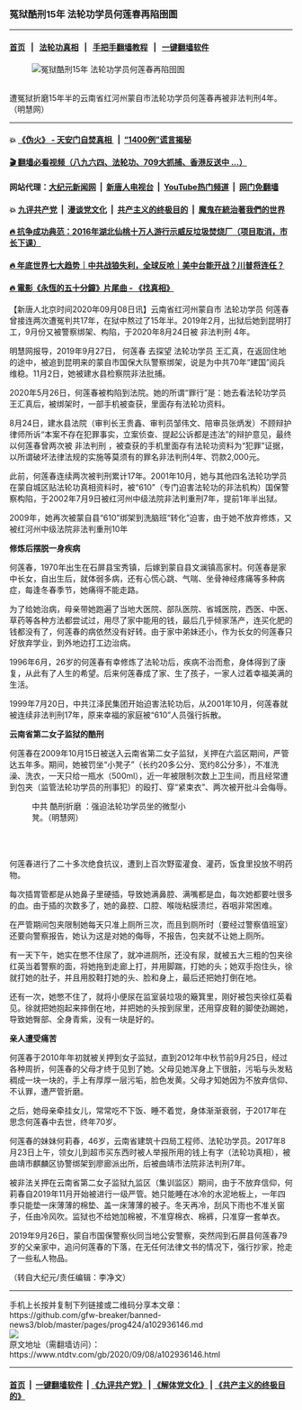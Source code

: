 ### 冤狱酷刑15年 法轮功学员何莲春再陷囹圄
------------------------

#### [首页](https://github.com/gfw-breaker/banned-news3/blob/master/README.md) &nbsp;&nbsp;|&nbsp;&nbsp; [法轮功真相](https://github.com/begood0513/basic/blob/master/README.md)  &nbsp;&nbsp;|&nbsp;&nbsp; [手把手翻墙教程](https://github.com/gfw-breaker/guides/wiki)  &nbsp;&nbsp;|&nbsp;&nbsp; [一键翻墙软件](https://github.com/gfw-breaker/nogfw/blob/master/README.md)  



<div><div class="featured_image">
 <figure>
  <img alt="冤狱酷刑15年 法轮功学员何莲春再陷囹圄" src="https://i.ntdtv.com/assets/uploads/2020/09/802852aecc04dc3d28529d5fce8679aa-800x450.jpg"/>
 </figure><br/>
 <span class="caption">
  遭冤狱折磨15年半的云南省红河州蒙自市法轮功学员何莲春再被非法判刑4年。（明慧网）
 </span>
</div>
</div><hr/>

#### 💥 [《伪火》 - 天安门自焚真相 ](http://141.164.51.119:10000/videos/blog/weihuo.html)&nbsp; |&nbsp; [“1400例”谎言揭秘  ](http://141.164.51.119:10000/videos/blog/jiexi1400.html)

#### [ 🎬  翻墙必看视频（八九六四、法轮功、709大抓捕、香港反送中 ...）](https://github.com/gfw-breaker/links/blob/master/banned.md)

#### 网站代理：[大纪元新闻网](http://167.172.10.89:10080/gb/) &nbsp;|&nbsp; [新唐人电视台](http://167.172.10.89:8808/gb/)  &nbsp;|&nbsp; [YouTube热门频道](http://158.247.203.241/youtube.html) &nbsp;|&nbsp; [网门免翻墙](http://158.247.203.241:11000/show.aspx?name=ogHome)

#### 💥 [九评共产党](http://141.164.51.119:10000/videos/res/jiuping/)&nbsp; |&nbsp; [漫谈党文化](http://141.164.51.119:10000/videos/res/mtdwh/)&nbsp; |&nbsp; [共产主义的终极目的](http://141.164.51.119:10000/videos/res/zjmd/)&nbsp; |&nbsp; [魔鬼在統治著我們的世界](http://141.164.51.119:10000/videos/res/TheSpecter/)  

#### [ 🔥  抗争成功典范：2016年湖北仙桃十万人游行示威反垃圾焚烧厂（项目取消，市长下课）](http://141.164.51.119:10000/videos/news/xiantao.html)

#### [ 🔥  年底世界七大趋势｜中共战狼失利，全球反呛｜美中台能开战？川普将连任？](http://141.164.51.119:10000/videos/news/tanghao02.html)

#### [ 🔥  電影《永恆的五十分鐘》片尾曲 - 《找真相》](http://141.164.51.119:10000/videos/news/../legend/index.html)

<div><div class="post_content" itemprop="articleBody">
 <p>
  【新唐人北京时间2020年09月08日讯】云南省红河州蒙自市
  <ok href="https://www.ntdtv.com/gb/法轮功学员.htm">
   法轮功学员
  </ok>
  <ok href="https://www.ntdtv.com/gb/何莲春.htm">
   何莲春
  </ok>
  曾接连两次遭冤判共17年，在狱中熬过了15年半。2019年2月，出狱后她到昆明打工，9月份又被警察绑架、构陷，于2020年8月24日被
  <ok href="https://www.ntdtv.com/gb/非法判刑.htm">
   非法判刑
  </ok>
  4年。
 </p>
 <p>
  明慧网报导，2019年9月27日，
  <ok href="https://www.ntdtv.com/gb/何莲春.htm">
   何莲春
  </ok>
  去探望
  <ok href="https://www.ntdtv.com/gb/法轮功学员.htm">
   法轮功学员
  </ok>
  王汇真，在返回住地的途中，被追到昆明来的蒙自市国保大队警察绑架，说是为中共70年“建国”阅兵维稳。11月2日，她被建水县检察院非法批捕。
 </p>
 <p>
  2020年5月26日，何莲春被构陷到法院。她的所谓“罪行”是：她去看法轮功学员王汇真后，被绑架时，一部手机被查获，里面存有法轮功资料。
 </p>
 <p>
  8月24日，建水县法院（审判长王贵鑫、审判员邹伟文、陪审员张炳发）不顾辩护律师所诉“本案不存在犯罪事实，立案侦查、提起公诉都是违法”的辩护意见，最终以何莲春曾两次被
  <ok href="https://www.ntdtv.com/gb/非法判刑.htm">
   非法判刑
  </ok>
  ，被查获的手机里面存有法轮功资料为“犯罪”证据，以所谓破坏法律法规的实施等莫须有的罪名非法判刑4年、罚款2,000元。
 </p>
 <p>
  此前，何莲春连续两次被判刑累计17年。2001年10月，她与其他四名法轮功学员在蒙自城区贴法轮功真相资料时，被“610”（专门迫害法轮功的非法机构）国保警察构陷，于2002年7月9日被红河州中级法院非法判重刑7年，提前1年半出狱。
 </p>
 <p>
  2009年，她再次被蒙自县“610”绑架到洗脑班“转化”迫害，由于她不放弃修炼，又被红河州中级法院非法判重刑10年
 </p>
 <p>
  <strong>
   修炼后摆脱一身疾病
  </strong>
 </p>
 <p>
  何莲春，1970年出生在石屏县宝秀镇，后嫁到蒙自县文澜镇高家村。何莲春是家中长女，自出生后，就体弱多病，还有心慌心跳、气喘、坐骨神经疼痛等多种病症，每逢冬春季节，她痛得不能走路。
 </p>
 <p>
  为了给她治病，母亲带她跑遍了当地大医院、部队医院、省城医院，西医、中医、草药等各种方法都尝试过，用尽了家中能用的钱，最后几乎倾家荡产，连买化肥的钱都没有了，何莲春的病依然没有好转。由于家中弟妹还小，作为长女的何莲春只好放弃学业，到外地边打工边治病。
 </p>
 <p>
  1996年6月，26岁的何莲春有幸修炼了法轮功后，疾病不治而愈，身体得到了康复，从此有了人生的希望。后来何莲春成了家、生了孩子，一家人过着幸福美满的生活。
 </p>
 <p>
  1999年7月20日，中共江泽民集团开始迫害法轮功后，从2001年10月，何莲春就被连续非法判刑17年，原来幸福的家庭被“610”人员强行拆散。
 </p>
 <p>
  <strong>
   云南省第二女子监狱的酷刑
  </strong>
 </p>
 <p>
  何莲春在2009年10月15日被送入云南省第二女子监狱，关押在六监区期间，严管达五年多。期间，她被罚坐“小凳子”（长约20多公分、宽约8公分多），不准洗澡、洗衣，一天只给一瓶水（500ml），近一年被限制次数上卫生间，而且经常遭到包夹（监管法轮功学员的刑事犯）的殴打、穿“紧束衣”、两次被开批斗会侮辱。
 </p>
 <figure class="wp-caption alignnone" id="attachment_102936149" style="width: 275px">
  <img alt="" class="wp-image-102936149" src="https://i.ntdtv.com/assets/uploads/2020/09/2016-5-31-minghui-torture-smallstool.jpg">
   <br/><figcaption class="wp-caption-text">
    中共
    <ok href="https://www.ntdtv.com/gb/酷刑折磨.htm">
     酷刑折磨
    </ok>
    ：强迫法轮功学员坐的微型小凳。（明慧网）
   </figcaption><br/>
  </img>
 </figure><br/>
 <p>
  何莲春进行了二十多次绝食抗议，遭到上百次野蛮灌食、灌药，饭食里投放不明药物。
 </p>
 <p>
  每次插胃管都是从她鼻子里硬插，导致她满鼻腔、满嘴都是血，每次她都要吐很多的血。由于插的次数多了，她的鼻腔、口腔、喉咙粘膜溃烂，吞咽非常困难。
 </p>
 <p>
  在严管期间包夹限制她每天只准上厕所三次，而且到厕所时（要经过警察值班室）还要向警察报告，她认为这是对她的侮辱，不报告，包夹就不让她上厕所。
 </p>
 <p>
  有一天下午，她实在憋不住尿了，就冲进厕所，还没有尿，就被五大三粗的包夹徐红英当着警察的面，将她拖到走廊上打，并用脚踹，打她的头；她双手抱住头，徐就打她的肚子，并且用胶鞋打她的头、脸和身上，最后还把她打倒在地。
 </p>
 <p>
  还有一次，她憋不住了，就将小便尿在监室装垃圾的簸箕里，刚好被包夹徐红英看见。徐就把她抱起来摔倒在地，并把她的头按到尿里，还用穿皮鞋的脚使劲踢她，导致她臀部、全身青紫，没有一块是好的。
 </p>
 <p>
  <strong>
   亲人遭受痛苦
  </strong>
 </p>
 <p>
  何莲春于2010年年初就被关押到女子监狱，直到2012年中秋节前9月25日，经过各种周折，何莲春的父母才终于见到了她。父母见她浑身上下很脏，污垢与头发粘稠成一块一块的，手上有厚厚一层污垢，脸色发黄。父母才知她因为不放弃信仰、不认罪，遭严管折磨。
 </p>
 <p>
  之后，她母亲牵挂女儿，常常吃不下饭、睡不着觉，身体渐渐衰弱，于2017年在思念何莲春中去世，终年70岁。
 </p>
 <p>
  何莲春的妹妹何莉春，46岁，云南省建筑十四局工程师、法轮功学员。2017年8月23日上午，领女儿到超市买东西时被人举报所用的钱上有字（法轮功真相），被曲靖市麒麟区协警绑架到廖廊派出所，后被曲靖市法院非法判刑7年。
 </p>
 <p>
  被非法关押在云南省第二女子监狱九监区（集训监区）期间，由于不放弃信仰，何莉春自2019年11月开始被进行一级严管。她只能睡在冰冷的水泥地板上，一年四季只能垫一床薄薄的棉垫、盖一床薄薄的被子。冬天再冷，刮风下雨也不准关窗子，任由冷风吹。监狱也不给她加棉被，不准穿棉衣、棉裤，只准穿一套单衣。
 </p>
 <p>
  2019年9月26日，蒙自市国保警察伙同当地公安警察，突然闯到石屏县何莲春79岁的父亲家中，追问何莲春的下落，在无任何法律文书的情况下，强行抄家，抢走了一些私人物品。
 </p>
 <p>
  （转自大纪元/责任编辑：李净文）
 </p>
 <div class="single_ad">
 </div>
</div>
</div>
<hr/>
手机上长按并复制下列链接或二维码分享本文章：<br/>
https://github.com/gfw-breaker/banned-news3/blob/master/pages/prog424/a102936146.md <br/>
<a href='https://github.com/gfw-breaker/banned-news3/blob/master/pages/prog424/a102936146.md'><img src='https://github.com/gfw-breaker/banned-news3/blob/master/pages/prog424/a102936146.md.png'/></a> <br/>
原文地址（需翻墙访问）：https://www.ntdtv.com/gb/2020/09/08/a102936146.html


------------------------
#### [首页](https://github.com/gfw-breaker/banned-news3/blob/master/README.md) &nbsp;|&nbsp; [一键翻墙软件](https://github.com/gfw-breaker/nogfw/blob/master/README.md) &nbsp;| [《九评共产党》](https://github.com/gfw-breaker/9ping.md/blob/master/README.md#九评之一评共产党是什么) | [《解体党文化》](https://github.com/gfw-breaker/jtdwh.md/blob/master/README.md) | [《共产主义的终极目的》](https://github.com/gfw-breaker/gczydzjmd.md/blob/master/README.md)


<img src='http://gfw-breaker.win/banned-news3/pages/prog424/a102936146.md' width='0px' height='0px'/>